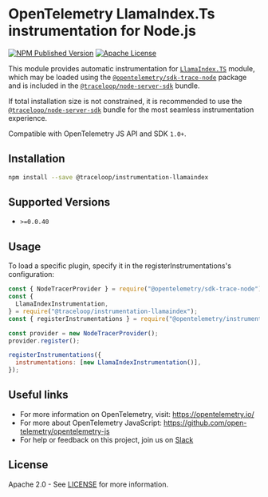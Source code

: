 # OpenTelemetry LlamaIndex.Ts instrumentation for Node.js

[![NPM Published Version][npm-img]][npm-url]
[![Apache License][license-image]][license-image]

This module provides automatic instrumentation for [`LlamaIndex.TS`](https://github.com/run-llama/LlamaIndexTS) module, which may be loaded using the [`@opentelemetry/sdk-trace-node`](https://github.com/open-telemetry/opentelemetry-js/tree/main/packages/opentelemetry-sdk-trace-node) package and is included in the [`@traceloop/node-server-sdk`](https://www.npmjs.com/package/@traceloop/node-server-sdk) bundle.

If total installation size is not constrained, it is recommended to use the [`@traceloop/node-server-sdk`](https://www.npmjs.com/package/@traceloop/node-server-sdk) bundle for the most seamless instrumentation experience.

Compatible with OpenTelemetry JS API and SDK `1.0+`.

## Installation

```bash
npm install --save @traceloop/instrumentation-llamaindex
```

## Supported Versions

- `>=0.0.40`

## Usage

To load a specific plugin, specify it in the registerInstrumentations's configuration:

```js
const { NodeTracerProvider } = require("@opentelemetry/sdk-trace-node");
const {
  LlamaIndexInstrumentation,
} = require("@traceloop/instrumentation-llamaindex");
const { registerInstrumentations } = require("@opentelemetry/instrumentation");

const provider = new NodeTracerProvider();
provider.register();

registerInstrumentations({
  instrumentations: [new LlamaIndexInstrumentation()],
});
```

## Useful links

- For more information on OpenTelemetry, visit: <https://opentelemetry.io/>
- For more about OpenTelemetry JavaScript: <https://github.com/open-telemetry/opentelemetry-js>
- For help or feedback on this project, join us on [Slack][slack-url]

## License

Apache 2.0 - See [LICENSE][license-url] for more information.

[slack-url]: https://traceloop.com/slack
[license-url]: https://github.com/traceloop/openllmetry-js/blob/main/LICENSE
[license-image]: https://img.shields.io/badge/license-Apache_2.0-green.svg?style=flat
[npm-url]: https://www.npmjs.com/package/@traceloop/instrumentation-llamaindex
[npm-img]: https://badge.fury.io/js/%40traceloop%2Finstrumentation-llamaindex.svg
